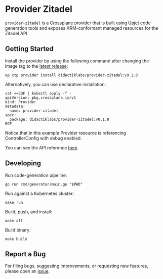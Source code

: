 # Provider Zitadel

`provider-zitadel` is a [Crossplane](https://crossplane.io/) provider that
is built using [Upjet](https://github.com/crossplane/upjet) code
generation tools and exposes XRM-conformant managed resources for the
Zitadel API.

## Getting Started

Install the provider by using the following command after changing the image tag
to the [latest release](https://marketplace.upbound.io/providers/didactiklabs/provider-zitadel):
```
up ctp provider install didactiklabs/provider-zitadel:v0.1.0
```

Alternatively, you can use declarative installation:
```
cat <<EOF | kubectl apply -f -
apiVersion: pkg.crossplane.io/v1
kind: Provider
metadata:
  name: provider-zitadel
spec:
  package: didactiklabs/provider-zitadel:v0.1.0
EOF
```

Notice that in this example Provider resource is referencing ControllerConfig with debug enabled.

You can see the API reference [here](https://doc.crds.dev/github.com/didactiklabs/provider-zitadel).

## Developing

Run code-generation pipeline:
```console
go run cmd/generator/main.go "$PWD"
```

Run against a Kubernetes cluster:

```console
make run
```

Build, push, and install:

```console
make all
```

Build binary:

```console
make build
```

## Report a Bug

For filing bugs, suggesting improvements, or requesting new features, please
open an [issue](https://github.com/didactiklabs/provider-zitadel/issues).
